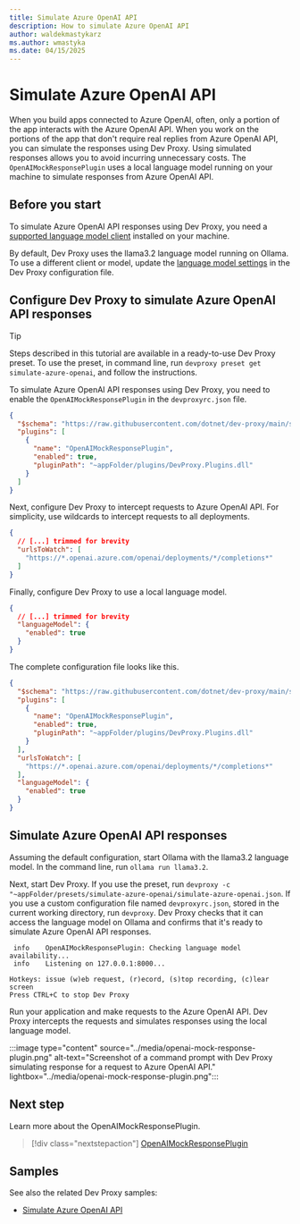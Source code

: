 ```yaml
---
title: Simulate Azure OpenAI API
description: How to simulate Azure OpenAI API
author: waldekmastykarz
ms.author: wmastyka
ms.date: 04/15/2025
---
```


# Simulate Azure OpenAI API

When you build apps connected to Azure OpenAI, often, only a portion of the app interacts with the Azure OpenAI API. When you work on the portions of the app that don't require real replies from Azure OpenAI API, you can simulate the responses using Dev Proxy. Using simulated responses allows you to avoid incurring unnecessary costs. The `OpenAIMockResponsePlugin` uses a local language model running on your machine to simulate responses from Azure OpenAI API.

## Before you start

To simulate Azure OpenAI API responses using Dev Proxy, you need a [supported language model client](./use-language-model.md) installed on your machine.

By default, Dev Proxy uses the llama3.2 language model running on Ollama. To use a different client or model, update the [language model settings](./use-language-model.md) in the Dev Proxy configuration file.

## Configure Dev Proxy to simulate Azure OpenAI API responses

> [!TIP]
> Steps described in this tutorial are available in a ready-to-use Dev Proxy preset. To use the preset, in command line, run `devproxy preset get simulate-azure-openai`, and follow the instructions.

To simulate Azure OpenAI API responses using Dev Proxy, you need to enable the `OpenAIMockResponsePlugin` in the `devproxyrc.json` file.

```json
{
  "$schema": "https://raw.githubusercontent.com/dotnet/dev-proxy/main/schemas/v0.29.1/rc.schema.json",
  "plugins": [
    {
      "name": "OpenAIMockResponsePlugin",
      "enabled": true,
      "pluginPath": "~appFolder/plugins/DevProxy.Plugins.dll"
    }
  ]
}
```

Next, configure Dev Proxy to intercept requests to Azure OpenAI API. For simplicity, use wildcards to intercept requests to all deployments.

```json
{
  // [...] trimmed for brevity
  "urlsToWatch": [
    "https://*.openai.azure.com/openai/deployments/*/completions*"
  ]
}
```

Finally, configure Dev Proxy to use a local language model.

```json
{
  // [...] trimmed for brevity
  "languageModel": {
    "enabled": true
  }
}
```

The complete configuration file looks like this.

```json
{
  "$schema": "https://raw.githubusercontent.com/dotnet/dev-proxy/main/schemas/v0.29.1/rc.schema.json",
  "plugins": [
    {
      "name": "OpenAIMockResponsePlugin",
      "enabled": true,
      "pluginPath": "~appFolder/plugins/DevProxy.Plugins.dll"
    }
  ],
  "urlsToWatch": [
    "https://*.openai.azure.com/openai/deployments/*/completions*"
  ],
  "languageModel": {
    "enabled": true
  }
}
```

## Simulate Azure OpenAI API responses

Assuming the default configuration, start Ollama with the llama3.2 language model. In the command line, run `ollama run llama3.2`.

Next, start Dev Proxy. If you use the preset, run `devproxy -c "~appFolder/presets/simulate-azure-openai/simulate-azure-openai.json`. If you use a custom configuration file named `devproxyrc.json`, stored in the current working directory, run `devproxy`. Dev Proxy checks that it can access the language model on Ollama and confirms that it's ready to simulate Azure OpenAI API responses.

```text
 info    OpenAIMockResponsePlugin: Checking language model availability...
 info    Listening on 127.0.0.1:8000...

Hotkeys: issue (w)eb request, (r)ecord, (s)top recording, (c)lear screen
Press CTRL+C to stop Dev Proxy
```

Run your application and make requests to the Azure OpenAI API. Dev Proxy intercepts the requests and simulates responses using the local language model.

:::image type="content" source="../media/openai-mock-response-plugin.png" alt-text="Screenshot of a command prompt with Dev Proxy simulating response for a request to Azure OpenAI API." lightbox="../media/openai-mock-response-plugin.png":::

## Next step

Learn more about the OpenAIMockResponsePlugin.

> [!div class="nextstepaction"]
> [OpenAIMockResponsePlugin](../technical-reference/openaimockresponseplugin.md)

## Samples

See also the related Dev Proxy samples:

- [Simulate Azure OpenAI API](https://adoption.microsoft.com/sample-solution-gallery/sample/pnp-devproxy-simulate-azure-openai/)
